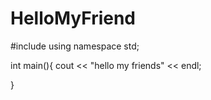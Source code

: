 # HelloMyFriend
#include <iostream>
using namespace std;

int main(){
  cout << "hello my friends" << endl;
  
}
